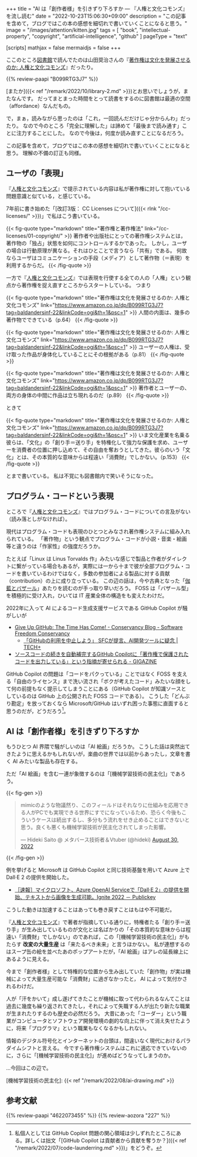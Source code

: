 +++
title = "AI は「創作者様」を引きずり下ろすか — 『人権と文化コモンズ』を流し読む"
date =  "2022-10-23T15:06:30+09:00"
description = "この記事を含めて，ブログではこの本の感想を細切れで書いていくことになると思う。"
image = "/images/attention/kitten.jpg"
tags = [ "book", "intellectual-property", "copyright", "artificial-intelligence", "github" ]
pageType = "text"

[scripts]
  mathjax = false
  mermaidjs = false
+++

ここのところ[図書館][島根県立図書館]で読んでたのは山田奨治さんの『[著作権は文化を発展させるのか: 人権と文化コモンズ][人権と文化コモンズ]』だったり。

{{% review-paapi "B099RTG3J7" %}} <!-- 著作権は文化を発展させるのか: 人権と文化コモンズ -->

[またか]({{< ref "/remark/2022/10/library-2.md" >}})とお思いでしょうが，またなんです。
だってまとまった時間をとって読書をするのに図書館は最適の空間（affordance）なんだもの。

で，まぁ，読みながら思ったのは「これ，一回読んだだけじゃ分からんわ」だったり。
なので今のところ「完全に理解した」は諦めて「最後まで読み通す」ことに注力することにした。
なので今後は，何度か読み直すことになるだろう。

この記事を含めて，ブログではこの本の感想を細切れで書いていくことになると思う。
理解の不備の訂正も同様。

## ユーザの「表現」

『[人権と文化コモンズ]』で提示されている内容は私が著作権に対して抱いている問題意識と似ている，と感じている。

7年前に書き始めた「[改訂3版： CC Licenses について]({{< rlnk "/cc-licenses/" >}})」で私はこう書いている。

{{< fig-quote type="markdown" title="著作権と著作権法" link="/cc-licenses/01-copyright/" >}}
著作者や出版社にとっての著作権システムとは，著作物の「独占」状態を如何にコントロールするかであった。
しかし，ユーザの場合は行動原理が異なる。それはひとことで言うなら「共有」である。
何故ならユーザはコミュニケーションの手段（メディア）として著作物（＝表現）を利用するからだ。
{{< /fig-quote >}}

一方で『[人権と文化コモンズ]』では表現を行使する全ての人の「人権」という観点から著作権を捉え直すところからスタートしている。
つまり

{{< fig-quote type="markdown" title="著作権は文化を発展させるのか: 人権と文化コモンズ" link="https://www.amazon.co.jp/dp/B099RTG3J7?tag=baldandersinf-22&linkCode=ogi&th=1&psc=1" >}}
人間の内面は、幾多の著作物でできている（p.64）
{{< /fig-quote >}}

{{< fig-quote type="markdown" title="著作権は文化を発展させるのか: 人権と文化コモンズ" link="https://www.amazon.co.jp/dp/B099RTG3J7?tag=baldandersinf-22&linkCode=ogi&th=1&psc=1" >}}
ユーザーの人権は、受け取った作品が身体化していることにその根拠がある（p.81）
{{< /fig-quote >}}

{{< fig-quote type="markdown" title="著作権は文化を発展させるのか: 人権と文化コモンズ" link="https://www.amazon.co.jp/dp/B099RTG3J7?tag=baldandersinf-22&linkCode=ogi&th=1&psc=1" >}}
著作者とユーザーの、両方の身体の中間に作品は立ち現れるのだ（p.89）
{{< /fig-quote >}}

ときて

{{< fig-quote type="markdown" title="著作権は文化を発展させるのか: 人権と文化コモンズ" link="https://www.amazon.co.jp/dp/B099RTG3J7?tag=baldandersinf-22&linkCode=ogi&th=1&psc=1" >}}
いま文化産業を名乗る彼らは、「文化」の「創り手＝送り手」を特権化して強力な保護を求め、ユーザーを消費者の位置に押し込めて、その自由を奪おうとしてきた。彼らのいう「文化」とは、その本質的な意味からは程遠い「消費財」でしかない。（p.153）
{{< /fig-quote >}}

とまで書いている。
私は不覚にも図書館内で笑いそうになった。

## プログラム・コードという表現

ところで『[人権と文化コモンズ]』ではプログラム・コードについての言及がない（読み落としがなければ）。

現代はプログラム・コードも表現のひとつとみなされ著作権システムに組み入れられている。
「著作物」という観点でプログラム・コードが小説・音楽・絵画等と違うのは「作家性」の強度だろうか。

たとえば「Linux は Linus Torvalds 作」みたいな感じで製品と作者がダイレクトに繋がっている場合もあるが，実際には一から十まで彼が全部プログラム・コードを書いているわけではなく，多数の参加者による製品に対する貢献（contribution）の上に成り立っている。
この辺の話は，今や古典となった「[伽藍とバザール](http://cruel.org/freeware/cathedral.html)」あたりを読むのが手っ取り早いだろう。
FOSS は「バザール型」を積極的に受け入れ，ひいては IT 産業全体の構造をも変えたわけだ。

2022年に入って AI によるコード生成支援サービスである GitHub Copilot が騒がしいが

- [Give Up GitHub: The Time Has Come! - Conservancy Blog - Software Freedom Conservancy](https://sfconservancy.org/blog/2022/jun/30/give-up-github-launch/)
  - [「GitHubの利用を中止しよう」 SFCが提言、AI開発ツールに疑念 | TECH+](https://news.mynavi.jp/techplus/article/20220701-2385316/)
- [ソースコードの続きを自動補完するGitHub Copilotに「著作権で保護されたコードを出力している」という指摘が寄せられる - GIGAZINE](https://gigazine.net/news/20221018-github-copilot-emit-copyrighted-code/)

GitHub Copilot の問題は「コードをパクっている」ことではなく FOSS を支える「自由のライセンス」まで洗い流され「ボクが考えたコード」みたいな顔をして何の前提もなく提示してしまうことにある（GitHub Copilot が知識ソースとしているのは GitHub 上の公開された FOSS コードである）。
こうした「どんぶり勘定」を放っておくなら Microsoft/GitHub はいずれ困った事態に直面すると思うのだが，どうだろう[^gc1]。

[^gc1]: 私個人としては GitHub Copilot 問題の関心領域は少しずれたところにある。詳しくは拙文「[GitHub Copilot は貢献者から貢献を奪うか？]({{< ref "/remark/2022/07/code-launderring.md" >}})」をどうぞ。

## AI は「創作者様」を引きずり下ろすか

もうひとつ AI 界隈で騒がしいのは「AI 絵画」だろうか。
こうした話は突然出てきたように思えるかもしれないが，楽曲の世界では以前からあったし，文章を書く AI みたいな製品も存在する。

ただ「AI 絵画」を含む一連が象徴するのは「[機械学習技術の民主化]」であろう。

{{< fig-gen >}}
<blockquote class="twitter-tweet"><p lang="ja" dir="ltr">mimicのような物議然り、このフィールドはそれなりに仕組みを応用できる人がPCでも実現できる世界にすでになっているため、恐らく今後もこういうケースは続出するし、多分もう流れをせき止めることはできないと思う。良くも悪くも機械学習技術が民主化されてしまった影響。</p>&mdash; Hideki Saito @ メタバース技術者＆Vtuber (@hideki) <a href="https://twitter.com/hideki/status/1564509002205052931?ref_src=twsrc%5Etfw">August 30, 2022</a></blockquote>
{{< /fig-gen >}}

例を挙げると Microsoft は GitHub Copilot と同じ技術基盤を用いて Azure 上で Dall·E 2 の提供を開始した。

- [［速報］マイクロソフト、Azure OpenAI Serviceで「Dall·E 2」の提供を開始、テキストから画像を生成可能。Ignite 2022 － Publickey](https://www.publickey1.jp/blog/22/azure_openai_servicedalle_2ignite_2022.html)

こうした動きは加速することはあっても巻き戻すことはもはや不可能だ。

『[人権と文化コモンズ]』で著者が指摘している通りに，特権者たる「創り手＝送り手」が生み出しているものが文化とは名ばかりの「その本質的な意味からは程遠い「消費財」でしかない」のであれば，この「[機械学習技術の民主化]」がもたらす **改変の大量生産** は「来たるべき未来」と言うほかない。
私が連想するのはスープ缶の絵を並べたあのポップアートだが，「AI 絵画」はアレの延長線上にあるように見える。

今まで「創作者様」として特権的な位置から生み出していた「創作物」が実は機械によって大量生産可能な「消費財」に過ぎなかったと， AI によって気付かされるわけだ。

人が「汗をかいて」成し遂げてきたことが機械に取って代わられるなんてことは過去に幾度も繰り返されてきたし，それによって失職する人が出たり新たな職業が生まれたりするのも歴史の必然だろう。
大昔にあった「コーダー」という職業がコンピュータとソフトウェア開発環境の劇的な向上に伴って消え失せたように，将来「プログラマ」という職業もなくなるかもしれない。

情報のデジタル符号化とインターネットの台頭は，間違いなく現代におけるパラダイムシフトと言える。
今ですら著作権システムはこれに適応できていないのに，さらに「[機械学習技術の民主化]」が進めばどうなってしまうのか。

...今回はこの辺で。

[島根県立図書館]: https://www.library.pref.shimane.lg.jp/
[人権と文化コモンズ]: https://www.amazon.co.jp/dp/B099RTG3J7?tag=baldandersinf-22&linkCode=ogi&th=1&psc=1 "著作権は文化を発展させるのか: 人権と文化コモンズ"
[機械学習技術の民主化]: {{< ref "/remark/2022/08/ai-drawing.md" >}}

## 参考文献

{{% review-paapi "4622073455" %}} <!-- 〈海賊版〉の思想‐18世紀英国の永久コピーライト闘争 -->
{{% review-aozora "227" %}} <!-- 伽藍とバザール -->
